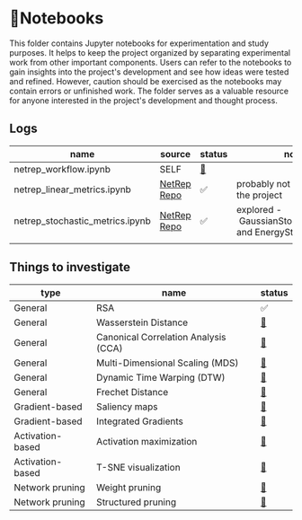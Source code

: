 # 📝Notebooks

This folder contains Jupyter notebooks for experimentation and study purposes. It helps to keep the project organized by separating experimental work from other important components. Users can refer to the notebooks to gain insights into the project's development and see how ideas were tested and refined. However, caution should be exercised as the notebooks may contain errors or unfinished work. The folder serves as a valuable resource for anyone interested in the project's development and thought process.

## Logs

| name                            | source                                                            | status                                  | notes                                                            |
| ------------------------------- | ----------------------------------------------------------------- | --------------------------------------- | ---------------------------------------------------------------- |
| netrep_workflow.ipynb           | SELF                                                              | [🚧](https://emojipedia.org/construction/) |                                                                  |
| netrep_linear_metrics.ipynb     | [NetRep Repo](https://github.com/ahwillia/netrep/tree/main/examples) | ✅                                      | probably not so relevant to the project                          |
| netrep_stochastic_metrics.ipynb | [NetRep Repo](https://github.com/ahwillia/netrep/tree/main/examples) | ✅                                      | explored - GaussianStochasticMetric and EnergyStochasticMetric |
|                                 |                                                                   |                                         |                                                                  |

## Things to investigate

| type             | name                                 | status                                  |
| ---------------- | ------------------------------------ | --------------------------------------- |
| General          | RSA                                  | ✅                                      |
| General          | Wasserstein Distance                 | [🚧](https://emojipedia.org/construction/) |
| General          | Canonical Correlation Analysis (CCA) | [🚧](https://emojipedia.org/construction/) |
| General          | Multi-Dimensional Scaling (MDS)      | [🚧](https://emojipedia.org/construction/) |
| General          | Dynamic Time Warping (DTW)           | [🚧](https://emojipedia.org/construction/) |
| General          | Frechet Distance                     | [🚧](https://emojipedia.org/construction/) |
| Gradient-based   | Saliency maps                        | [🚧](https://emojipedia.org/construction/) |
| Gradient-based   | Integrated Gradients                 | [🚧](https://emojipedia.org/construction/) |
| Activation-based | Activation maximization              | [🚧](https://emojipedia.org/construction/) |
| Activation-based | T-SNE visualization                  | [🚧](https://emojipedia.org/construction/) |
| Network pruning  | Weight pruning                       | [🚧](https://emojipedia.org/construction/) |
| Network pruning  | Structured pruning                   | [🚧](https://emojipedia.org/construction/) |
